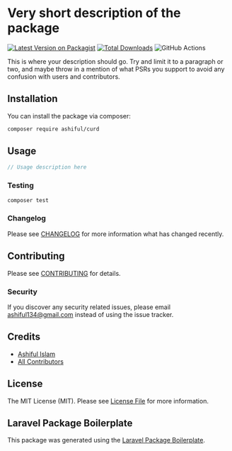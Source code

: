 # Very short description of the package

[![Latest Version on Packagist](https://img.shields.io/packagist/v/ashiful/curd.svg?style=flat-square)](https://packagist.org/packages/ashiful/curd)
[![Total Downloads](https://img.shields.io/packagist/dt/ashiful/curd.svg?style=flat-square)](https://packagist.org/packages/ashiful/curd)
![GitHub Actions](https://github.com/ashiful/curd/actions/workflows/main.yml/badge.svg)

This is where your description should go. Try and limit it to a paragraph or two, and maybe throw in a mention of what PSRs you support to avoid any confusion with users and contributors.

## Installation

You can install the package via composer:

```bash
composer require ashiful/curd
```

## Usage

```php
// Usage description here
```

### Testing

```bash
composer test
```

### Changelog

Please see [CHANGELOG](CHANGELOG.md) for more information what has changed recently.

## Contributing

Please see [CONTRIBUTING](CONTRIBUTING.md) for details.

### Security

If you discover any security related issues, please email ashiful134@gmail.com instead of using the issue tracker.

## Credits

-   [Ashiful Islam](https://github.com/ashiful)
-   [All Contributors](../../contributors)

## License

The MIT License (MIT). Please see [License File](LICENSE.md) for more information.

## Laravel Package Boilerplate

This package was generated using the [Laravel Package Boilerplate](https://laravelpackageboilerplate.com).
